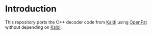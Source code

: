 # Introduction

This repository ports the C++ decoder code from [Kaldi][Kaldi]
using [OpenFst][OpenFst] without depending on [Kaldi][Kaldi].

[Kaldi]: https://github.com/kaldi-asr/kaldi
[OpenFst]: https://www.openfst.org/
